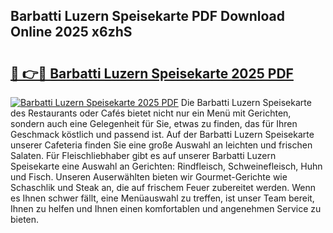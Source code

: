 ## Barbatti Luzern Speisekarte PDF Download Online 2025 x6zhS

# <h2><a href="http://gc703u.nevu.top/?p=Barbatti+Luzern+Speisekarte">🔗 👉🔴 Barbatti Luzern Speisekarte 2025 PDF</a></h2>

[![Barbatti Luzern Speisekarte 2025 PDF](https://i.imgur.com/dBaPXMq.png)](http://gc703u.nevu.top/?p=Barbatti+Luzern+Speisekarte)
Die Barbatti Luzern Speisekarte des Restaurants oder Cafés bietet nicht nur ein Menü mit Gerichten, sondern auch eine Gelegenheit für Sie, etwas zu finden, das für Ihren Geschmack köstlich und passend ist. Auf der Barbatti Luzern Speisekarte unserer Cafeteria finden Sie eine große Auswahl an leichten und frischen Salaten. Für Fleischliebhaber gibt es auf unserer Barbatti Luzern Speisekarte eine Auswahl an Gerichten: Rindfleisch, Schweinefleisch, Huhn und Fisch. Unseren Auserwählten bieten wir Gourmet-Gerichte wie Schaschlik und Steak an, die auf frischem Feuer zubereitet werden. Wenn es Ihnen schwer fällt, eine Menüauswahl zu treffen, ist unser Team bereit, Ihnen zu helfen und Ihnen einen komfortablen und angenehmen Service zu bieten.

